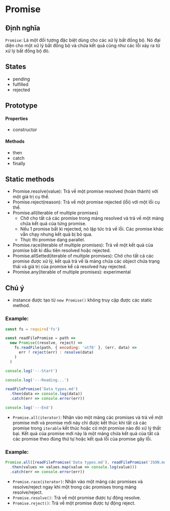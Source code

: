 # Promise

## Định nghĩa
`Promise`: Là một đối tượng đặc biệt dùng cho các xử lý bất đồng bộ. Nó đại diện cho một xử lý bất đồng bộ và chứa kết quả cũng như các lỗi xảy ra từ xử lý bất đồng bộ đó.

## States
- pending
- fulfilled
- rejected

## Prototype
#### Properties
- constructor

#### Methods
- then
- catch
- finally

## Static methods
- Promise.resolve(value): Trả về một promise resolved (hoàn thành) với một giá trị cụ thể.
- Promise.reject(reason): Trả về một promise rejected (lỗi) với một lỗi cụ thể.
- Promise.all(iterable of multiple promises)
  - Chờ cho tất cả các promise trong mảng resolved và trả về một mảng chứa kết quả của từng promise.
  - Nếu 1 promise bất kì rejected, nó lập tức trả về lỗi. Các promise khác vẫn chạy nhưng kết quả bị bỏ qua.
  - Thực thi promise dạng parallel.
- Promise.race(iterable of multiple promises): Trả về một kết quả của promise bất kì đầu tiên resolved hoặc rejected.
- Promise.allSetted(iterable of multiple promises): Chờ cho tất cả các promise được xử lý, kết quả trả về là mảng chứa các object chứa trạng thái và giá trị của promise kể cả resolved hay rejected.
- Promise.any(iterable of multiple promises): experimental

## Chú ý
- instance được tạo từ `new Promise()` không truy cập được các static method.

### Example:
```js
const fs = require('fs')

const readFilePromise = path =>
  new Promise((resolve, reject) =>
    fs.readFile(path, { encoding: 'utf8' }, (err, data) =>
      err ? reject(err) : resolve(data)
    )
  )

console.log('---Start')

console.log('---Reading...')

readFilePromise('Data types.md')
  .then(data => console.log(data))
  .catch(err => console.error(err))

console.log('---End')
```

- `Promise.all(iterator)`: Nhận vào một mảng các promises và trả về một promise mới và promise mới này chỉ được kết thúc khi tất cả các promise trong `iterable` kết thúc hoặc có một promise nào đó xử lý thất bại. Kết quả của promise mới này là một mảng chứa kết quả của tất cả các promise theo đúng thứ tự hoặc kết quả lỗi của promise gây lỗi.

### Example:
```js
Promise.all([readFilePromise('Data types.md'), readFilePromise('JSON.md')])
  .then(values => values.map(value => console.log(value)))
  .catch(err => console.error(err))
```

- `Promise.race(iterator)`: Nhận vào một mảng các promises và resolve/reject ngay khi một trong các promises trong mảng resolve/reject.
- `Promise.resolve()`: Trả về một promise được tự động resolve.
- `Promise.reject()`: Trả về một promise được tự động reject.

